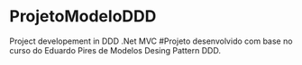 # ProjetoModeloDDD
Project developement in DDD .Net MVC
#Projeto desenvolvido com base no curso do Eduardo Pires de Modelos Desing Pattern DDD.
